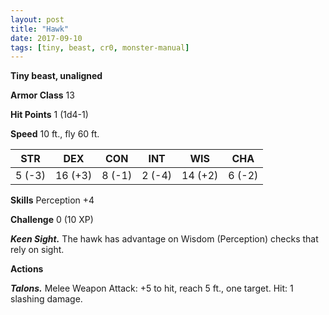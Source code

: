```yaml
---
layout: post
title: "Hawk"
date: 2017-09-10
tags: [tiny, beast, cr0, monster-manual]
---
```


**Tiny beast, unaligned**

**Armor Class** 13

**Hit Points** 1 (1d4-1)

**Speed** 10 ft., fly 60 ft.

|   STR   |   DEX   |   CON   |   INT   |   WIS   |   CHA   |
|:-----:|:-----:|:-----:|:-----:|:-----:|:-----:|
| 5 (-3) | 16 (+3) | 8 (-1) | 2 (-4) | 14 (+2) | 6 (-2) |

**Skills** Perception +4

**Challenge** 0 (10 XP)

***Keen Sight.*** The hawk has advantage on Wisdom (Perception) checks that rely on sight.

**Actions**

***Talons.*** Melee Weapon Attack: +5 to hit, reach 5 ft., one target. Hit: 1 slashing damage.

